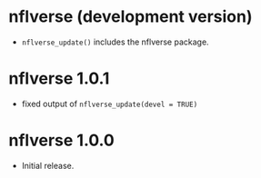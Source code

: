 # nflverse (development version)

* `nflverse_update()` includes the nflverse package.

# nflverse 1.0.1

* fixed output of `nflverse_update(devel = TRUE)`

# nflverse 1.0.0

* Initial release.
